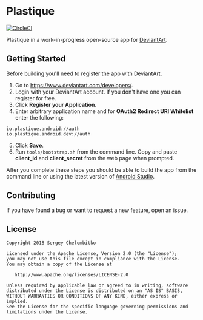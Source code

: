 # Plastique
[![CircleCI](https://circleci.com/gh/plastiqueapp/plastique.svg?style=svg&circle-token=7d60ca7b56d6385cc628847c599e0c3db42728f8)](https://circleci.com/gh/plastiqueapp/plastique)

Plastique in a work-in-progress open-source app for [DeviantArt](https://www.deviantart.com).

## Getting Started

Before building you'll need to register the app with DeviantArt.

1. Go to https://www.deviantart.com/developers/.
2. Login with your DeviantArt account. If you don't have one you can register for free.
3. Click **Register your Application**.
4. Enter arbitrary application name and for **OAuth2 Redirect URI Whitelist** enter the following:
```
io.plastique.android://auth
io.plastique.android.dev://auth
```
5. Click **Save**.
6. Run `tools/bootstrap.sh` from the command line. Copy and paste **client_id** and **client_secret** from the web page when prompted.

After you complete these steps you should be able to build the app from the command line or using the latest version of [Android Studio](https://developer.android.com/studio/).

## Contributing
If you have found a bug or want to request a new feature, open an issue.

## License

```
Copyright 2018 Sergey Chelombitko

Licensed under the Apache License, Version 2.0 (the "License");
you may not use this file except in compliance with the License.
You may obtain a copy of the License at

   http://www.apache.org/licenses/LICENSE-2.0

Unless required by applicable law or agreed to in writing, software
distributed under the License is distributed on an "AS IS" BASIS,
WITHOUT WARRANTIES OR CONDITIONS OF ANY KIND, either express or implied.
See the License for the specific language governing permissions and
limitations under the License.
```
